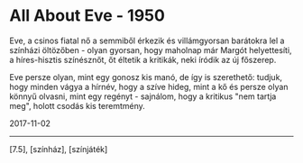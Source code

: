 # All About Eve - 1950

Eve, a csinos fiatal nő a semmiből érkezik és villámgyorsan barátokra lel a színházi öltözőben - olyan gyorsan, hogy maholnap már Margót helyettesíti, a híres-hisztis színésznőt, őt éltetik a kritikák, neki íródik az új főszerep.

Eve persze olyan, mint egy gonosz kis manó, de így is szerethető: tudjuk, hogy minden vágya a hírnév, hogy a szíve hideg, mint a kő és persze olyan könnyű olvasni, mint egy regényt - sajnálom, hogy a kritikus "nem tartja meg", holott csodás kis teremtmény.

2017-11-02

----

[7.5], [színház], [színjáték]
